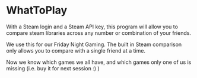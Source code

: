 # WhatToPlay
With a Steam login and a Steam API key, this program will allow you to compare steam libraries across any number or combination of your friends.

We use this for our Friday Night Gaming.  The built in Steam comparison only allows you to compare with a single friend at a time.

Now we know which games we all have, and which games only one of us is missing (i.e. buy it for next session :) )
